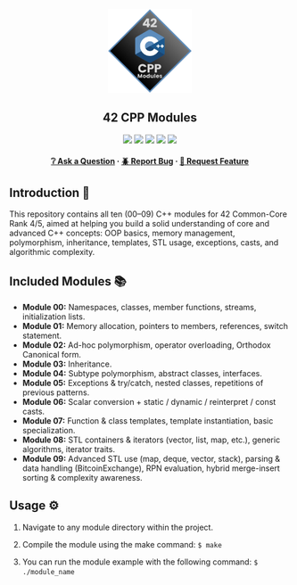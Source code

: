 <div align="center">
  <img src="img/cpp_modules.png" alt="Logo" width="150" height="150">
  <h2>42 CPP Modules</h2>
    <a href= https://github.com/emre-mr246/42-evaluation><img src="https://img.shields.io/badge/score-100%20%2F%20100-success?style=for-the-badge"/></a>
    <a href= https://github.com/emre-mr246/42-evaluation><img src="https://img.shields.io/badge/circle-4/5-magenta?style=for-the-badge"/></a>
    <a href= https://github.com/emre-mr246/42-evaluation><img src="https://img.shields.io/badge/42-Evaluation-red?style=for-the-badge"/></a>
    <a href= https://github.com/emre-mr246/42-evaluation><img src="https://img.shields.io/github/last-commit/emre-mr246/42_ring4_cpp_modules?style=for-the-badge"/></a>
    <a href="https://42istanbul.com.tr/"><img src="https://img.shields.io/badge/42-ISTANBUL-white?style=for-the-badge"/></a>
   
<h4>
    <a href="https://github.com/emre-mr246/42_ring4_cpp_modules/issues">❔ Ask a Question</a>
  <span> · </span>
    <a href="https://github.com/emre-mr246/42_ring4_cpp_modules/issues">🪲 Report Bug</a>
  <span> · </span>
    <a href="https://github.com/emre-mr246/42_ring4_cpp_modules/issues">💬 Request Feature</a>
</h4>
</div>


## Introduction 🚀

This repository contains all ten (00–09) C++ modules for 42 Common-Core Rank 4/5, aimed at helping you build a solid understanding of core and advanced C++ concepts: OOP basics, memory management, polymorphism, inheritance, templates, STL usage, exceptions, casts, and algorithmic complexity.

## Included Modules 📚
- **Module 00:** Namespaces, classes, member functions, streams, initialization lists.
- **Module 01:** Memory allocation, pointers to members, references, switch statement.
- **Module 02:** Ad-hoc polymorphism, operator overloading, Orthodox Canonical form.
- **Module 03:** Inheritance.
- **Module 04:** Subtype polymorphism, abstract classes, interfaces.
- **Module 05:** Exceptions & try/catch, nested classes, repetitions of previous patterns.
- **Module 06:** Scalar conversion + static / dynamic / reinterpret / const casts.
- **Module 07:** Function & class templates, template instantiation, basic specialization.
- **Module 08:** STL containers & iterators (vector, list, map, etc.), generic algorithms, iterator traits.
- **Module 09:** Advanced STL use (map, deque, vector, stack), parsing & data handling (BitcoinExchange), RPN evaluation, hybrid merge-insert sorting & complexity awareness.

## Usage ⚙️

1. Navigate to any module directory within the project.

2. Compile the module using the make command:
   `$ make` 

3. You can run the module example with the following command:
   `$ ./module_name`
    
